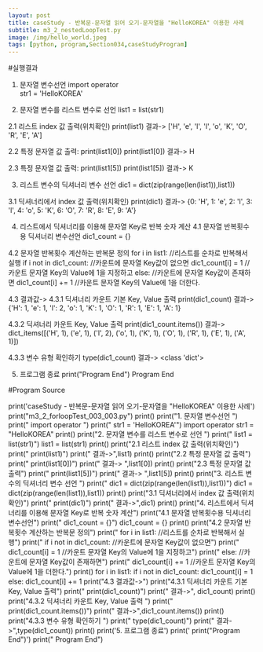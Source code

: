 ```yaml
---
layout: post
title: caseStudy - 반복문-문자열 읽어 오기-문자열을 "HelloKOREA" 이용한 사례
subtitle: m3_2_nestedLoopTest.py
image: /img/hello_world.jpeg
tags: [python, program,Section034,caseStudyProgram]
---
```


#실행결과

1. 문자열 변수선언
   import operator    
   str1 = 'HelloKOREA'

2. 문자열 변수를 리스트 변수로 선언
   list1 = list(str1)

2.1 리스트 index 값 출력(위치확인)
   print(list1)
   결과-> ['H', 'e', 'l', 'l', 'o', 'K', 'O', 'R', 'E', 'A']

2.2 특정 문자열 값 출력: print(list1[0])
   print(list1[0])
   결과->  H

2.3 특정 문자열 값 출력: print(list1[5])
   print(list1[5])
   결과->  K

3. 리스트 변수의 딕셔너리 변수 선언
   dic1 = dict(zip(range(len(list1)),list1))

3.1 딕셔너리에서 index 값 출력(위치확인)
   print(dic1)
   결과-> {0: 'H', 1: 'e', 2: 'l', 3: 'l', 4: 'o', 5: 'K', 6: 'O', 7: 'R', 8: 'E', 9: 'A'}

4. 리스트에서 딕셔너리를 이용해 문자열 Key로 반복 숫자 계산
4.1 문자열 반복횟수용 딕셔너리 변수선언
   dic1_count = {}

4.2 문자열 반복횟수 계산하는 반복문 정의
    for i in list1: //리스트를 순차로 반복해서 실행
        if i not in dic1_count: //카운트에 문자열 Key값이 없으면
              dic1_count[i] = 1 //카운트 문자열 Key의 Value에 1을 지정하고
        else: //카운트에 문자열 Key값이 존재하면
              dic1_count[i] += 1 //카운트 문자열 Key의 Value에 1을 더한다.

4.3 결과값->
4.3.1 딕셔너리 카운트 기본 Key, Value 출력
   print(dic1_count)
   결과-> {'H': 1, 'e': 1, 'l': 2, 'o': 1, 'K': 1, 'O': 1, 'R': 1, 'E': 1, 'A': 1}

4.3.2 딕셔너리 카운트 Key, Value 출력
   print(dic1_count.items())
   결과-> dict_items([('H', 1), ('e', 1), ('l', 2), ('o', 1), ('K', 1), ('O', 1), ('R', 1), ('E', 1), ('A', 1)])

4.3.3 변수 유형 확인하기
   type(dic1_count)
   결과-> <class 'dict'>

5. 프로그램 종료
   print("Program End")
   Program End

#Program Source

print('caseStudy - 반복문-문자열 읽어 오기-문자열을 "HelloKOREA" 이용한 사례')
print("m3_2_forloopTest_003_003.py")
print()
print("1. 문자열 변수선언 ")
print("   import operator    ")
print("   str1 = 'HelloKOREA'")
import operator
str1 = "HelloKOREA"
print()
print("2. 문자열 변수를 리스트 변수로 선언 ")
print("   list1 = list(str1)")
list1 = list(str1)
print()
print("2.1 리스트 index 값 출력(위치확인)")
print("   print(list1)")
print("   결과->",list1)
print()
print("2.2 특정 문자열 값 출력")
print("   print(list1[0])")
print("   결과-> ",list1[0])
print()
print("2.3 특정 문자열 값 출력")
print("   print(list1[5])")
print("   결과-> ",list1[5])
print()
print("3. 리스트 변수의 딕셔너리 변수 선언 ")
print("   dic1 = dict(zip(range(len(list1)),list1))")
dic1 = dict(zip(range(len(list1)),list1))
print()
print("3.1 딕셔너리에서 index 값 출력(위치확인)")
print("   print(dic1)")
print("   결과->",dic1)
print()
print("4. 리스트에서 딕셔너리를 이용해 문자열 Key로 반복 숫자 계산")
print("4.1 문자열 반복횟수용 딕셔너리 변수선언")
print("   dic1_count = {}")
dic1_count = {}
print()
print("4.2 문자열 반복횟수 계산하는 반복문 정의")
print("    for i in list1: //리스트를 순차로 반복해서 실행")
print("        if i not in dic1_count: //카운트에 문자열 Key값이 없으면")
print("              dic1_count[i] = 1 //카운트 문자열 Key의 Value에 1을 지정하고")
print("        else: //카운트에 문자열 Key값이 존재하면")
print("              dic1_count[i] += 1 //카운트 문자열 Key의 Value에 1을 더한다.")
print()
for i in list1:
     if i not in dic1_count:
        dic1_count[i] = 1
     else:
        dic1_count[i] += 1
print("4.3 결과값->")
print("4.3.1 딕셔너리 카운트 기본 Key, Value 출력")
print("   print(dic1_count)")
print("   결과->", dic1_count)
print()
print("4.3.2 딕셔너리 카운트 Key, Value 출력 ")
print("   print(dic1_count.items())")
print("   결과->",dic1_count.items())
print()
print("4.3.3 변수 유형 확인하기 ")
print("   type(dic1_count)")
print("   결과->",type(dic1_count))
print()
print('5. 프로그램 종료')
print('   print("Program End")')
print("   Program End")
